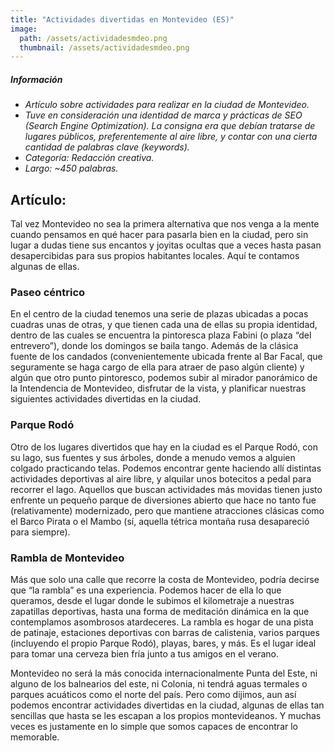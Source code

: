 ```yaml
---
title: "Actividades divertidas en Montevideo (ES)"
image: 
  path: /assets/actividadesmdeo.png
  thumbnail: /assets/actividadesmdeo.png
---
```


##### _Información_
- _Artículo sobre actividades para realizar en la ciudad de Montevideo._
- _Tuve en consideración una identidad de marca y prácticas de SEO (Search Engine Optimization). La consigna era que debían tratarse de lugares públicos, preferentemente al aire libre, y contar con una cierta cantidad de palabras clave (keywords)._
- _Categoría: Redacción creativa._
- _Largo: ~450 palabras._

## Artículo:

Tal vez Montevideo no sea la primera alternativa que nos venga a la mente cuando pensamos en qué hacer para pasarla bien en la ciudad, pero sin lugar a dudas tiene sus encantos y joyitas ocultas que a veces hasta pasan desapercibidas para sus propios habitantes locales. Aquí te contamos algunas de ellas.

### Paseo céntrico
En el centro de la ciudad tenemos una serie de plazas ubicadas a pocas cuadras unas de otras, y que tienen cada una de ellas su propia identidad, dentro de las cuales se encuentra la pintoresca plaza Fabini (o plaza “del entrevero”), donde los domingos se baila tango. Además de la clásica fuente de los candados (convenientemente ubicada frente al Bar Facal, que seguramente se haga cargo de ella para atraer de paso algún cliente) y algún que otro punto pintoresco, podemos subir al mirador panorámico de la Intendencia de Montevideo, disfrutar de la vista, y planificar nuestras siguientes actividades divertidas en la ciudad.

### Parque Rodó
Otro de los lugares divertidos que hay en la ciudad es el Parque Rodó, con su lago, sus fuentes y sus árboles, donde a menudo vemos a alguien colgado practicando telas. Podemos encontrar gente haciendo allí distintas actividades deportivas al aire libre, y alquilar unos botecitos a pedal para recorrer el lago. Aquellos que buscan actividades más movidas tienen justo enfrente un pequeño parque de diversiones abierto que hace no tanto fue (relativamente) modernizado, pero que mantiene atracciones clásicas como el Barco Pirata o el Mambo (sí, aquella tétrica montaña rusa desapareció para siempre).

### Rambla de Montevideo
Más que solo una calle que recorre la costa de Montevideo, podría decirse que “la rambla” es una experiencia. Podemos hacer de ella lo que queramos, desde el lugar donde le subimos el kilometraje a nuestras zapatillas deportivas, hasta una forma de meditación dinámica en la que contemplamos asombrosos atardeceres. La rambla es hogar de una pista de patinaje, estaciones deportivas con barras de calistenia, varios parques (incluyendo el propio Parque Rodó), playas, bares, y más. Es el lugar ideal para tomar una cerveza bien fría junto a tus amigos en el verano.

Montevideo no será la más conocida internacionalmente Punta del Este, ni alguno de los balnearios del este, ni Colonia, ni tendrá aguas termales o parques acuáticos como el norte del país. Pero como dijimos, aun así podemos encontrar actividades divertidas en la ciudad, algunas de ellas tan sencillas que hasta se les escapan a los propios montevideanos. Y muchas veces es justamente en lo simple que somos capaces de encontrar lo memorable.
